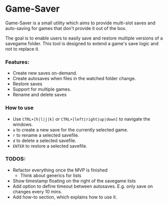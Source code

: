 # Game-Saver

Game-Saver is a small utility which aims to provide multi-slot saves and auto-saving for games that don't provide it out of the box.

The goal is to enable users to easily save and restore multiple versions of a savegame folder.
This tool is designed to extend a game's save logic and not to replace it.

### Features:

- Create new saves on-demand.
- Create autosaves when files in the watched folder change.
- Restore saves
- Support for multiple games.
- Rename and delete saves


### How to use

- Use `CTRL+[h|l|j|k]` or `CTRL+[left|right|up|down]` to navigate the windows.
- `a` to create a new save for the currently selected game.
- `r` to rename a selected savefile.
- `d` to delete a selected savefile.
- `ENTER` to restore a selected savefile.


### TODOS:

- Refactor everything once the MVP is finished
    * Think about generics for lists
- Show timestamp floating on the right of the savegame lists
- Add option to define timeout between autosaves. E.g. only save on changes every 10 mins.
- Add how-to section, which explains how to use it.
